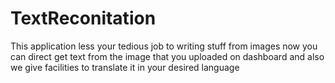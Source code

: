 # TextReconitation
This application less your tedious job to writing stuff from images now you can direct get text from the image that you uploaded on dashboard and also we give facilities to translate it in your desired language
